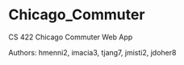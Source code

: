 # Chicago_Commuter

CS 422 Chicago Commuter Web App

Authors: hmenni2, imacia3, tjang7, jmisti2, jdoher8